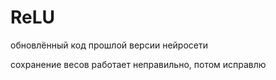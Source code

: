 # ReLU
обновлённый код прошлой версии нейросети



сохранение весов работает неправильно, потом исправлю
